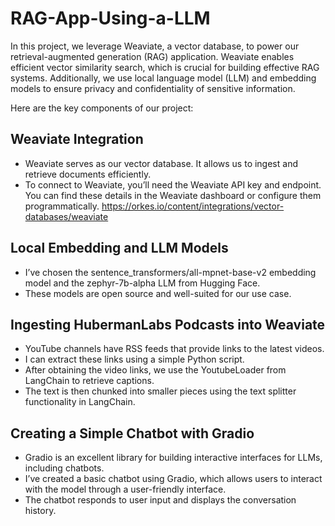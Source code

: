 # RAG-App-Using-a-LLM

In this project, we leverage Weaviate, a vector database, to power our retrieval-augmented generation (RAG) application. Weaviate enables efficient vector similarity search, which is crucial for building effective RAG systems. Additionally, we use local language model (LLM) and embedding models to ensure privacy and confidentiality of sensitive information.

Here are the key components of our project:

## Weaviate Integration
- Weaviate serves as our vector database. It allows us to ingest and retrieve documents efficiently.
- To connect to Weaviate, you’ll need the Weaviate API key and endpoint. You can find these details in the Weaviate dashboard or configure them programmatically.
  https://orkes.io/content/integrations/vector-databases/weaviate

## Local Embedding and LLM Models
- I’ve chosen the sentence\_transformers/all-mpnet-base-v2 embedding model and the zephyr-7b-alpha LLM from Hugging Face.
- These models are open source and well-suited for our use case.

## Ingesting HubermanLabs Podcasts into Weaviate
- YouTube channels have RSS feeds that provide links to the latest videos.
- I can extract these links using a simple Python script.
- After obtaining the video links, we use the YoutubeLoader from LangChain to retrieve captions.
- The text is then chunked into smaller pieces using the text splitter functionality in LangChain.

## Creating a Simple Chatbot with Gradio
- Gradio is an excellent library for building interactive interfaces for LLMs, including chatbots.
- I’ve created a basic chatbot using Gradio, which allows users to interact with the model through a user-friendly interface.
- The chatbot responds to user input and displays the conversation history.

